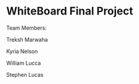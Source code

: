 # WhiteBoard Final Project
Team Members:

Treksh Marwaha

Kyria Nelson

William Lucca

Stephen Lucas
